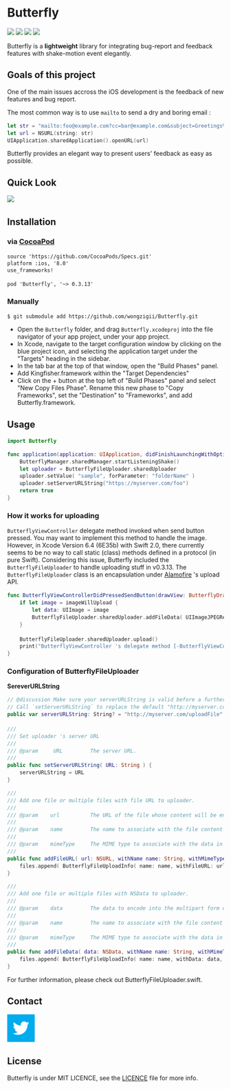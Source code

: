 
# Butterfly

<p align="leftr">
<img src="https://img.shields.io/badge/Language-%20Swift%20-orange.svg">
<img src="https://img.shields.io/cocoapods/v/Butterfly.svg?style=flat">
<img src="https://img.shields.io/cocoapods/l/Butterfly.svg?style=flat">
<img src="https://img.shields.io/cocoapods/p/Butterfly.svg?style=flat">
</p>

Butterfly is a **lightweight** library for integrating bug-report and feedback features with shake-motion event elegantly. 

## Goals of this project

One of the main issues accross the iOS development is the feedback of new features and bug report.

The most common way is to use `mailto` to send a dry and boring email :

````swift
let str = "mailto:foo@example.com?cc=bar@example.com&subject=Greetings%20from%20Cupertino!&body=Wish%20you%20were%20here!"
let url = NSURL(string: str)
UIApplication.sharedApplication().openURL(url)
````

Butterfly provides an elegant way to present users' feedback as easy as possible.

## Quick Look

![](./Screenshot/Demo.gif)

## Installation

### via [CocoaPod](http://cocoapods.org/)

    source 'https://github.com/CocoaPods/Specs.git'
    platform :ios, '8.0'
    use_frameworks!

    pod 'Butterfly', '~> 0.3.13'

###  Manually
    
    $ git submodule add https://github.com/wongzigii/Butterfly.git

- Open the `Butterfly` folder, and drag `Butterfly.xcodeproj` into the file navigator of your app project, under your app project.
- In Xcode, navigate to the target configuration window by clicking on the blue project icon, and selecting the application target under the "Targets" heading in the sidebar.
- In the tab bar at the top of that window, open the "Build Phases" panel.
- Add Kingfisher.framework within the "Target Dependencies"
- Click on the + button at the top left of "Build Phases" panel and select "New Copy Files Phase". Rename this new phase to "Copy Frameworks", set the "Destination" to "Frameworks", and add Butterfly.framework.

## Usage

````swift
import Butterfly
````

````swift
func application(application: UIApplication, didFinishLaunchingWithOptions launchOptions: [NSObject: AnyObject]?) -> Bool {
    ButterflyManager.sharedManager.startListeningShake()
    let uploader = ButterflyFileUploader.sharedUploader
    uploader.setValue( "sample", forParameter: "folderName" )
    uploader.setServerURLString("https://myserver.com/foo")
    return true
}
````

### How it works for uploading

`ButterflyViewController` delegate method invoked when send button pressed. You may want to implement this method to handle the image. However, in Xcode Version 6.4 (6E35b) with Swift 2.0, there currently seems to be no way to call static (class) methods defined in a protocol (in pure Swift).
Considering this issue, Butterfly included the `ButterflyFileUploader` to handle uploading stuff in v0.3.13. The `ButterflyFileUploader` class is an encapsulation under [Alamofire](https://github.com/Alamofire/Alamofire) 's upload API.

````swift
func ButterflyViewControllerDidPressedSendButton(drawView: ButterflyDrawView?) {
    if let image = imageWillUpload {
        let data: UIImage = image
        ButterflyFileUploader.sharedUploader.addFileData( UIImageJPEGRepresentation(data,0.8), withName: currentDate(), withMimeType: "image/jpeg" )
    }
        
    ButterflyFileUploader.sharedUploader.upload()
    print("ButterflyViewController 's delegate method [-ButterflyViewControllerDidEndReporting] invoked\n")
}
````

### Configuration of ButterflyFileUploader

**SereverURLString**

````swift
// @discussion Make sure your serverURLString is valid before a further application. 
// Call `setServerURLString` to replace the default "http://myserver.com/uploadFile" with your own's.
public var serverURLString: String? = "http://myserver.com/uploadFile"
    
///
/// Set uploader 's server URL
///
/// @param     URL         The server URL.
///
public func setServerURLString( URL: String ) {
    serverURLString = URL
}
````

````swift
///
/// Add one file or multiple files with file URL to uploader.
///
/// @param    url          The URL of the file whose content will be encoded into the multipart form data.
///
/// @param    name         The name to associate with the file content in the `Content-Disposition` HTTP header.
///
/// @param    mimeType     The MIME type to associate with the data in the `Content-Type` HTTP header.
///
public func addFileURL( url: NSURL, withName name: String, withMimeType mimeType: String? = nil ) {
    files.append( ButterflyFileUploadInfo( name: name, withFileURL: url, withMimeType: mimeType ) )
}
````

````swift
///
/// Add one file or multiple files with NSData to uploader.
///
/// @param    data         The data to encode into the multipart form data.
///
/// @param    name         The name to associate with the file content in the `Content-Disposition` HTTP header.
///
/// @param    mimeType     The MIME type to associate with the data in the `Content-Type` HTTP header.
///
public func addFileData( data: NSData, withName name: String, withMimeType mimeType: String = "application/octet-stream" ) {
    files.append( ButterflyFileUploadInfo( name: name, withData: data, withMimeType: mimeType ) )
}
````
For further information, please check out ButterflyFileUploader.swift.

## Contact

![](./screenshot/twitter64.png)

## License

Butterfly is under MIT LICENCE, see the [LICENCE](https://github.com/wongzigii/Butterfly/blob/master/LICENSE) file for more info.
